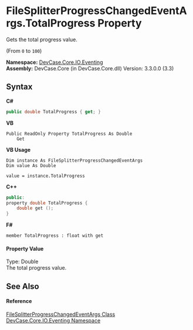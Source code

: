 # FileSplitterProgressChangedEventArgs.TotalProgress Property 
 

Gets the total progress value. 

 (From `0` to `100`)

**Namespace:**&nbsp;<a href="N_DevCase_Core_IO_Eventing">DevCase.Core.IO.Eventing</a><br />**Assembly:**&nbsp;DevCase.Core (in DevCase.Core.dll) Version: 3.3.0.0 (3.3)

## Syntax

**C#**<br />
``` C#
public double TotalProgress { get; }
```

**VB**<br />
``` VB
Public ReadOnly Property TotalProgress As Double
	Get
```

**VB Usage**<br />
``` VB Usage
Dim instance As FileSplitterProgressChangedEventArgs
Dim value As Double

value = instance.TotalProgress

```

**C++**<br />
``` C++
public:
property double TotalProgress {
	double get ();
}
```

**F#**<br />
``` F#
member TotalProgress : float with get

```


#### Property Value
Type: Double<br />The total progress value.

## See Also


#### Reference
<a href="T_DevCase_Core_IO_Eventing_FileSplitterProgressChangedEventArgs">FileSplitterProgressChangedEventArgs Class</a><br /><a href="N_DevCase_Core_IO_Eventing">DevCase.Core.IO.Eventing Namespace</a><br />